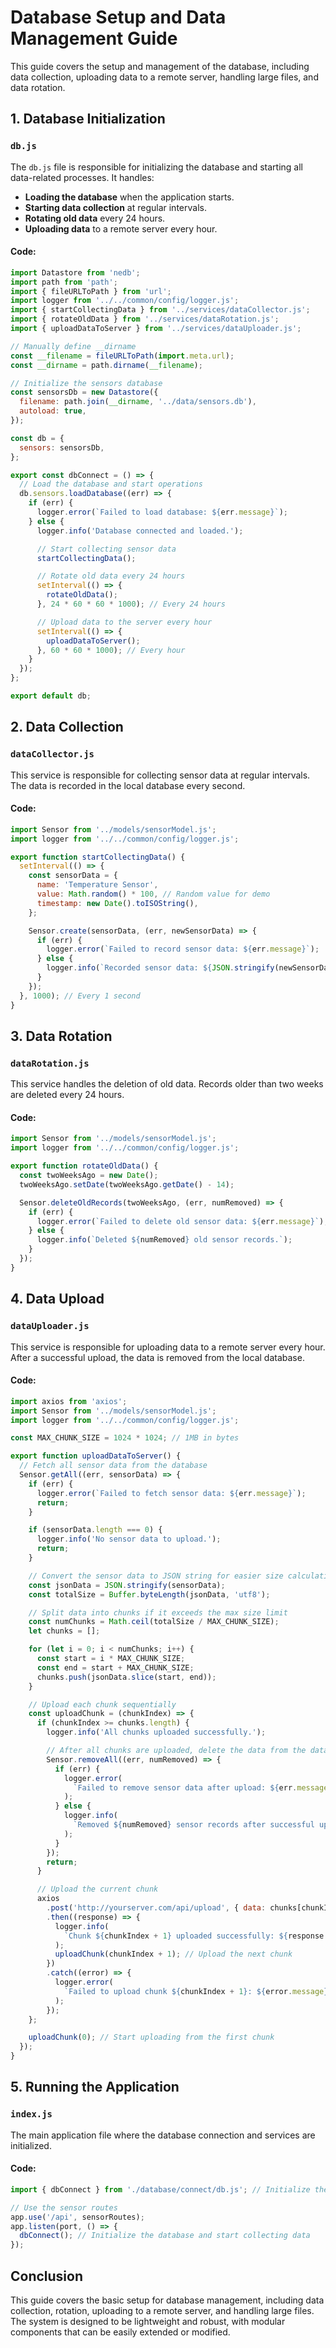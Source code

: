 # Database Setup and Data Management Guide

This guide covers the setup and management of the database, including data collection, uploading data to a remote server, handling large files, and data rotation.

## 1. Database Initialization

### `db.js`

The `db.js` file is responsible for initializing the database and starting all data-related processes. It handles:

- **Loading the database** when the application starts.
- **Starting data collection** at regular intervals.
- **Rotating old data** every 24 hours.
- **Uploading data** to a remote server every hour.

#### Code:

```javascript
import Datastore from 'nedb';
import path from 'path';
import { fileURLToPath } from 'url';
import logger from '../../common/config/logger.js';
import { startCollectingData } from '../services/dataCollector.js';
import { rotateOldData } from '../services/dataRotation.js';
import { uploadDataToServer } from '../services/dataUploader.js';

// Manually define __dirname
const __filename = fileURLToPath(import.meta.url);
const __dirname = path.dirname(__filename);

// Initialize the sensors database
const sensorsDb = new Datastore({
  filename: path.join(__dirname, '../data/sensors.db'),
  autoload: true,
});

const db = {
  sensors: sensorsDb,
};

export const dbConnect = () => {
  // Load the database and start operations
  db.sensors.loadDatabase((err) => {
    if (err) {
      logger.error(`Failed to load database: ${err.message}`);
    } else {
      logger.info('Database connected and loaded.');

      // Start collecting sensor data
      startCollectingData();

      // Rotate old data every 24 hours
      setInterval(() => {
        rotateOldData();
      }, 24 * 60 * 60 * 1000); // Every 24 hours

      // Upload data to the server every hour
      setInterval(() => {
        uploadDataToServer();
      }, 60 * 60 * 1000); // Every hour
    }
  });
};

export default db;
```

## 2. Data Collection

### `dataCollector.js`

This service is responsible for collecting sensor data at regular intervals. The data is recorded in the local database every second.

#### Code:

```javascript
import Sensor from '../models/sensorModel.js';
import logger from '../../common/config/logger.js';

export function startCollectingData() {
  setInterval(() => {
    const sensorData = {
      name: 'Temperature Sensor',
      value: Math.random() * 100, // Random value for demo
      timestamp: new Date().toISOString(),
    };

    Sensor.create(sensorData, (err, newSensorData) => {
      if (err) {
        logger.error(`Failed to record sensor data: ${err.message}`);
      } else {
        logger.info(`Recorded sensor data: ${JSON.stringify(newSensorData)}`);
      }
    });
  }, 1000); // Every 1 second
}
```

## 3. Data Rotation

### `dataRotation.js`

This service handles the deletion of old data. Records older than two weeks are deleted every 24 hours.

#### Code:

```javascript
import Sensor from '../models/sensorModel.js';
import logger from '../../common/config/logger.js';

export function rotateOldData() {
  const twoWeeksAgo = new Date();
  twoWeeksAgo.setDate(twoWeeksAgo.getDate() - 14);

  Sensor.deleteOldRecords(twoWeeksAgo, (err, numRemoved) => {
    if (err) {
      logger.error(`Failed to delete old sensor data: ${err.message}`);
    } else {
      logger.info(`Deleted ${numRemoved} old sensor records.`);
    }
  });
}
```

## 4. Data Upload

### `dataUploader.js`

This service is responsible for uploading data to a remote server every hour. After a successful upload, the data is removed from the local database.

#### Code:

```javascript
import axios from 'axios';
import Sensor from '../models/sensorModel.js';
import logger from '../../common/config/logger.js';

const MAX_CHUNK_SIZE = 1024 * 1024; // 1MB in bytes

export function uploadDataToServer() {
  // Fetch all sensor data from the database
  Sensor.getAll((err, sensorData) => {
    if (err) {
      logger.error(`Failed to fetch sensor data: ${err.message}`);
      return;
    }

    if (sensorData.length === 0) {
      logger.info('No sensor data to upload.');
      return;
    }

    // Convert the sensor data to JSON string for easier size calculation
    const jsonData = JSON.stringify(sensorData);
    const totalSize = Buffer.byteLength(jsonData, 'utf8');

    // Split data into chunks if it exceeds the max size limit
    const numChunks = Math.ceil(totalSize / MAX_CHUNK_SIZE);
    let chunks = [];

    for (let i = 0; i < numChunks; i++) {
      const start = i * MAX_CHUNK_SIZE;
      const end = start + MAX_CHUNK_SIZE;
      chunks.push(jsonData.slice(start, end));
    }

    // Upload each chunk sequentially
    const uploadChunk = (chunkIndex) => {
      if (chunkIndex >= chunks.length) {
        logger.info('All chunks uploaded successfully.');

        // After all chunks are uploaded, delete the data from the database
        Sensor.removeAll((err, numRemoved) => {
          if (err) {
            logger.error(
              `Failed to remove sensor data after upload: ${err.message}`
            );
          } else {
            logger.info(
              `Removed ${numRemoved} sensor records after successful upload.`
            );
          }
        });
        return;
      }

      // Upload the current chunk
      axios
        .post('http://yourserver.com/api/upload', { data: chunks[chunkIndex] })
        .then((response) => {
          logger.info(
            `Chunk ${chunkIndex + 1} uploaded successfully: ${response.status}`
          );
          uploadChunk(chunkIndex + 1); // Upload the next chunk
        })
        .catch((error) => {
          logger.error(
            `Failed to upload chunk ${chunkIndex + 1}: ${error.message}`
          );
        });
    };

    uploadChunk(0); // Start uploading from the first chunk
  });
}
```

## 5. Running the Application

### `index.js`

The main application file where the database connection and services are initialized.

#### Code:

```javascript
import { dbConnect } from './database/connect/db.js'; // Initialize the database

// Use the sensor routes
app.use('/api', sensorRoutes);
app.listen(port, () => {
  dbConnect(); // Initialize the database and start collecting data
});
```

## Conclusion

This guide covers the basic setup for database management, including data collection, rotation, uploading to a remote server, and handling large files. The system is designed to be lightweight and robust, with modular components that can be easily extended or modified.
